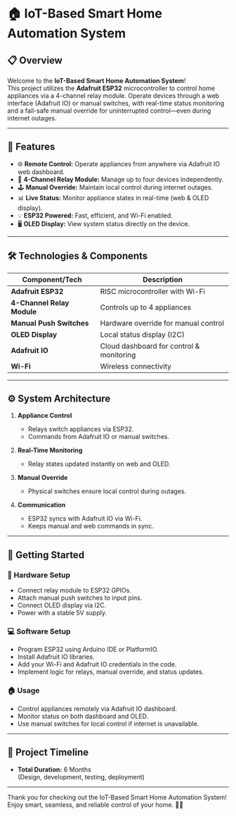 # 🏠 IoT-Based Smart Home Automation System

## 📋 Overview

Welcome to the **IoT-Based Smart Home Automation System**!  
This project utilizes the **Adafruit ESP32** microcontroller to control home appliances via a 4-channel relay module. Operate devices through a web interface (Adafruit IO) or manual switches, with real-time status monitoring and a fail-safe manual override for uninterrupted control—even during internet outages.

---

## 🔑 Features

- 🌐 **Remote Control:** Operate appliances from anywhere via Adafruit IO web dashboard.
- 🔄 **4-Channel Relay Module:** Manage up to four devices independently.
- 🕹️ **Manual Override:** Maintain local control during internet outages.
- 📊 **Live Status:** Monitor appliance states in real-time (web & OLED display).
- 💡 **ESP32 Powered:** Fast, efficient, and Wi-Fi enabled.
- 🖥️ **OLED Display:** View system status directly on the device.

---

## 🛠️ Technologies & Components

| Component/Tech           | Description                                      |
|--------------------------|--------------------------------------------------|
| **Adafruit ESP32**       | RISC microcontroller with Wi-Fi                  |
| **4-Channel Relay Module** | Controls up to 4 appliances                    |
| **Manual Push Switches** | Hardware override for manual control             |
| **OLED Display**         | Local status display (I2C)                       |
| **Adafruit IO**          | Cloud dashboard for control & monitoring         |
| **Wi-Fi**                | Wireless connectivity                            |

---

## ⚙️ System Architecture

1. **Appliance Control**  
   - Relays switch appliances via ESP32.
   - Commands from Adafruit IO or manual switches.

2. **Real-Time Monitoring**  
   - Relay states updated instantly on web and OLED.

3. **Manual Override**  
   - Physical switches ensure local control during outages.

4. **Communication**  
   - ESP32 syncs with Adafruit IO via Wi-Fi.
   - Keeps manual and web commands in sync.

---

## 🚀 Getting Started

### 🔌 Hardware Setup

- Connect relay module to ESP32 GPIOs.
- Attach manual push switches to input pins.
- Connect OLED display via I2C.
- Power with a stable 5V supply.

### 💻 Software Setup

- Program ESP32 using Arduino IDE or PlatformIO.
- Install Adafruit IO libraries.
- Add your Wi-Fi and Adafruit IO credentials in the code.
- Implement logic for relays, manual override, and status updates.

### 🏠 Usage

- Control appliances remotely via Adafruit IO dashboard.
- Monitor status on both dashboard and OLED.
- Use manual switches for local control if internet is unavailable.

---

## 📝 Project Timeline

- **Total Duration:** 6 Months  
  (Design, development, testing, deployment)

---


Thank you for checking out the IoT-Based Smart Home Automation System!  
Enjoy smart, seamless, and reliable control of your home. 🏡✨
